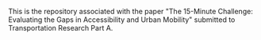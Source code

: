 This is the repository associated with the paper "The 15-Minute Challenge: Evaluating the Gaps in Accessibility and Urban Mobility" submitted to Transportation Research Part A. 
